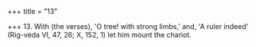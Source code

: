 +++
title = "13"

+++
13. With (the verses), 'O tree! with strong limbs,' and, 'A ruler indeed' (Rig-veda VI, 47, 26; X, 152, 1) let him mount the chariot.
